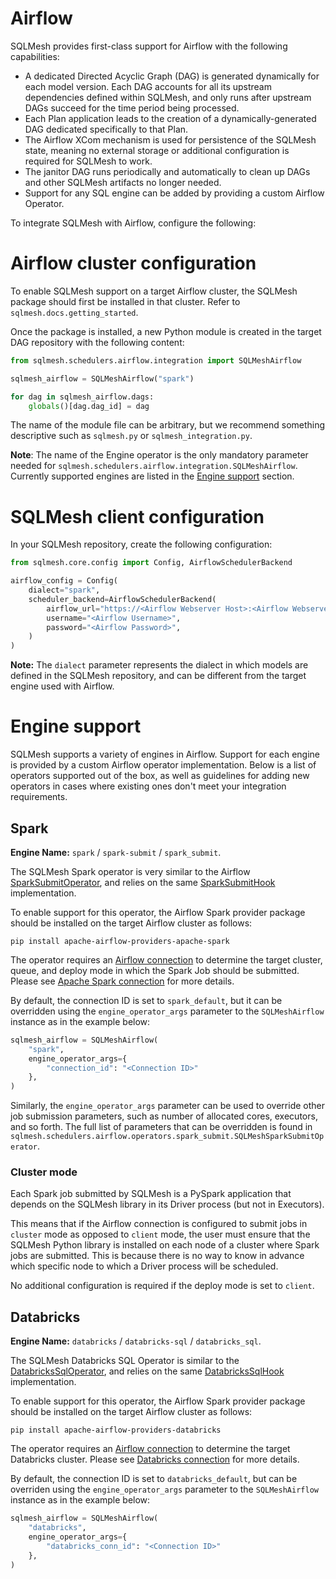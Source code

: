 # Airflow

SQLMesh provides first-class support for Airflow with the following capabilities:
* A dedicated Directed Acyclic Graph (DAG) is generated dynamically for each model version. Each DAG accounts for all its upstream dependencies defined within SQLMesh, and only runs after upstream DAGs succeed for the time period being processed.
* Each Plan application leads to the creation of a dynamically-generated DAG dedicated specifically to that Plan.
* The Airflow XCom mechanism is used for persistence of the SQLMesh state, meaning no external storage or additional configuration is required for SQLMesh to work.
* The janitor DAG runs periodically and automatically to clean up DAGs and other SQLMesh artifacts no longer needed.
* Support for any SQL engine can be added by providing a custom Airflow Operator.

To integrate SQLMesh with Airflow, configure the following:

# Airflow cluster configuration
To enable SQLMesh support on a target Airflow cluster, the SQLMesh package should first be installed in that cluster. Refer to `sqlmesh.docs.getting_started`.

Once the package is installed, a new Python module is created in the target DAG repository with the following content:
```python
from sqlmesh.schedulers.airflow.integration import SQLMeshAirflow

sqlmesh_airflow = SQLMeshAirflow("spark")

for dag in sqlmesh_airflow.dags:
    globals()[dag.dag_id] = dag
```
The name of the module file can be arbitrary, but we recommend something descriptive such as `sqlmesh.py` or `sqlmesh_integration.py`.

**Note**: The name of the Engine operator is the only mandatory parameter needed for `sqlmesh.schedulers.airflow.integration.SQLMeshAirflow`. Currently supported engines are listed in the [Engine support](#engine-support) section.

# SQLMesh client configuration
In your SQLMesh repository, create the following configuration:
```python
from sqlmesh.core.config import Config, AirflowSchedulerBackend

airflow_config = Config(
    dialect="spark",
    scheduler_backend=AirflowSchedulerBackend(
        airflow_url="https://<Airflow Webserver Host>:<Airflow Webserver Port>/",
        username="<Airflow Username>",
        password="<Airflow Password>",
    )
)
```
**Note:** The `dialect` parameter represents the dialect in which models are defined in the SQLMesh repository, and can be different from the target engine used with Airflow.

# Engine support
SQLMesh supports a variety of engines in Airflow. Support for each engine is provided by a custom Airflow operator implementation. Below is a list of operators supported out of the box, as well as guidelines for adding new operators in cases where existing ones don't meet your integration requirements.

## Spark
**Engine Name:** `spark` / `spark-submit` / `spark_submit`.

The SQLMesh Spark operator is very similar to the Airflow [SparkSubmitOperator](https://airflow.apache.org/docs/apache-airflow-providers-apache-spark/stable/operators.html#sparksubmitoperator), and relies on the same [SparkSubmitHook](https://airflow.apache.org/docs/apache-airflow-providers-apache-spark/stable/_api/airflow/providers/apache/spark/hooks/spark_submit/index.html#airflow.providers.apache.spark.hooks.spark_submit.SparkSubmitHook) implementation.

To enable support for this operator, the Airflow Spark provider package should be installed on the target Airflow cluster as follows:
```
pip install apache-airflow-providers-apache-spark
```

The operator requires an [Airflow connection](https://airflow.apache.org/docs/apache-airflow/stable/howto/connection.html) to determine the target cluster, queue, and deploy mode in which the Spark Job should be submitted. Please see [Apache Spark connection](https://airflow.apache.org/docs/apache-airflow-providers-apache-spark/stable/connections/spark.html) for more details.

By default, the connection ID is set to `spark_default`, but it can be overridden using the `engine_operator_args` parameter to the `SQLMeshAirflow` instance as in the example below:
```python
sqlmesh_airflow = SQLMeshAirflow(
    "spark",
    engine_operator_args={
        "connection_id": "<Connection ID>"
    },
)
```
Similarly, the `engine_operator_args` parameter can be used to override other job submission parameters, such as  number of allocated cores, executors, and so forth. The full list of parameters that can be overridden is found in `sqlmesh.schedulers.airflow.operators.spark_submit.SQLMeshSparkSubmitOperator`.

### Cluster mode
Each Spark job submitted by SQLMesh is a PySpark application that depends on the SQLMesh library in its Driver process (but not in Executors).

This means that if the Airflow connection is configured to submit jobs in `cluster` mode as opposed to `client` mode, the user must ensure that the SQLMesh Python library is installed on each node of a cluster where Spark jobs are submitted. This is because there is no way to know in advance which specific node to which a Driver process will be scheduled.

No additional configuration is required if the deploy mode is set to `client`.

## Databricks
**Engine Name:** `databricks` / `databricks-sql` / `databricks_sql`.

The SQLMesh Databricks SQL Operator is similar to the [DatabricksSqlOperator](https://airflow.apache.org/docs/apache-airflow-providers-databricks/stable/operators/sql.html#databrickssqloperator), and relies on the same [DatabricksSqlHook](https://airflow.apache.org/docs/apache-airflow-providers-databricks/stable/_api/airflow/providers/databricks/hooks/databricks_sql/index.html#airflow.providers.databricks.hooks.databricks_sql.DatabricksSqlHook) implementation.

To enable support for this operator, the Airflow Spark provider package should be installed on the target Airflow cluster as follows:
```
pip install apache-airflow-providers-databricks
```

The operator requires an [Airflow connection](https://airflow.apache.org/docs/apache-airflow/stable/howto/connection.html) to determine the target Databricks cluster. Please see [Databricks connection](https://airflow.apache.org/docs/apache-airflow-providers-databricks/stable/connections/databricks.html) for more details.

By default, the connection ID is set to `databricks_default`, but can be overriden using the `engine_operator_args` parameter to the `SQLMeshAirflow` instance as in the example below:
```python
sqlmesh_airflow = SQLMeshAirflow(
    "databricks",
    engine_operator_args={
        "databricks_conn_id": "<Connection ID>"
    },
)
```
